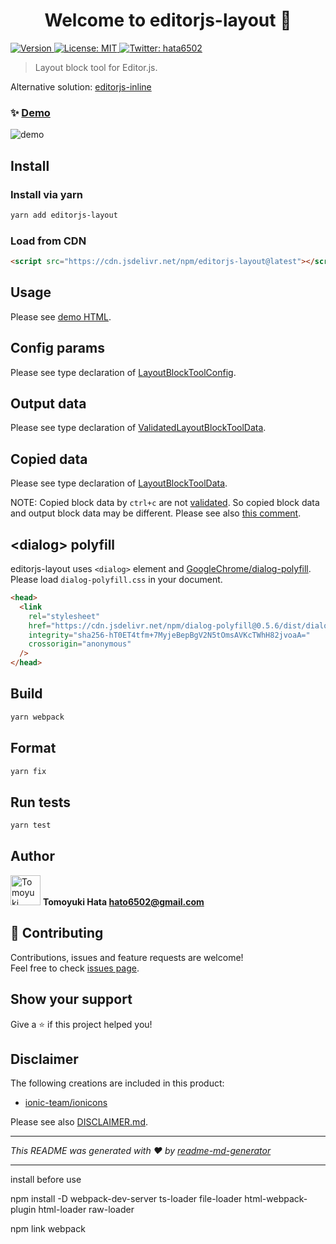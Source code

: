 <!-- markdownlint-disable first-line-h1 -->

<h1 align="center">Welcome to editorjs-layout 👋</h1>
<p>
  <a href="https://www.npmjs.com/package/editorjs-layout" target="_blank">
    <img alt="Version" src="https://img.shields.io/npm/v/editorjs-layout.svg">
  </a>
  <a href="https://github.com/hata6502/editorjs-layout/blob/main/LICENSE" target="_blank">
    <img alt="License: MIT" src="https://img.shields.io/badge/License-MIT-yellow.svg" />
  </a>
  <a href="https://twitter.com/hata6502" target="_blank">
    <img alt="Twitter: hata6502" src="https://img.shields.io/twitter/follow/hata6502.svg?style=social" />
  </a>
</p>

> Layout block tool for Editor.js.

Alternative solution: [editorjs-inline](https://github.com/hata6502/editorjs-inline)

### ✨ [Demo](https://hata6502.github.io/editorjs-layout/)

![demo](https://user-images.githubusercontent.com/7702653/105721139-97eb9100-5f67-11eb-8dca-dd4d89314377.gif)

## Install

### Install via yarn

```sh
yarn add editorjs-layout
```

### Load from CDN

```html
<script src="https://cdn.jsdelivr.net/npm/editorjs-layout@latest"></script>
```

## Usage

Please see [demo HTML](https://github.com/hata6502/editorjs-layout/blob/main/docs/index.html).

## Config params

Please see type declaration of [LayoutBlockToolConfig](https://github.com/hata6502/editorjs-layout/blob/main/src/LayoutBlockTool.ts).

## Output data

Please see type declaration of [ValidatedLayoutBlockToolData](https://github.com/hata6502/editorjs-layout/blob/main/src/LayoutBlockTool.ts).

## Copied data

Please see type declaration of [LayoutBlockToolData](https://github.com/hata6502/editorjs-layout/blob/main/src/LayoutBlockTool.ts).

NOTE:
Copied block data by `ctrl+c` are not [validated](https://editorjs.io/blockapi#methods).
So copied block data and output block data may be different.
Please see also [this comment](https://github.com/codex-team/editor.js/issues/1280#issuecomment-706482368).

## &lt;dialog&gt; polyfill

editorjs-layout uses `<dialog>` element and [GoogleChrome/dialog-polyfill](https://github.com/GoogleChrome/dialog-polyfill).
Please load `dialog-polyfill.css` in your document.

```html
<head>
  <link
    rel="stylesheet"
    href="https://cdn.jsdelivr.net/npm/dialog-polyfill@0.5.6/dist/dialog-polyfill.css"
    integrity="sha256-hT0ET4tfm+7MyjeBepBgV2N5tOmsAVKcTWhH82jvoaA="
    crossorigin="anonymous"
  />
</head>
```

## Build

```sh
yarn webpack
```

## Format

```sh
yarn fix
```

## Run tests

```sh
yarn test
```

## Author

<img alt="Tomoyuki Hata" src="https://avatars.githubusercontent.com/hata6502" width="48" /> **Tomoyuki Hata <hato6502@gmail.com>**

## 🤝 Contributing

Contributions, issues and feature requests are welcome!<br />Feel free to check [issues page](https://github.com/hata6502/editorjs-layout/issues).

## Show your support

Give a ⭐️ if this project helped you!

## Disclaimer

The following creations are included in this product:

- [ionic-team/ionicons](https://github.com/ionic-team/ionicons/blob/master/LICENSE)

Please see also [DISCLAIMER.md](https://github.com/hata6502/editorjs-layout/blob/main/DISCLAIMER.md).

---

_This README was generated with ❤️ by [readme-md-generator](https://github.com/kefranabg/readme-md-generator)_

---

install before use

npm install -D webpack-dev-server ts-loader file-loader html-webpack-plugin html-loader raw-loader

npm link webpack
